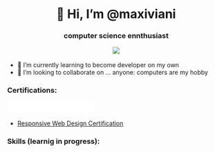 <h1 align="center">👋 Hi, I’m @maxiviani</h1>
<h3 align="center">computer science ennthusiast</h3>
<p align="center"><img src="https://komarev.com/ghpvc/?username=maxiviani&style=flat-square&color=brightgreen" /></p>
<ul>
  <li>🌱 I’m currently learning to become developer on my own</li>
  <li>💞 I’m looking to collaborate on ... anyone: computers are my hobby</li>
</ul>




<h3>Certifications:</h3>
<img src="./fcc_primary_small.png" />
<ul>
  <li><a href="https://www.freecodecamp.org/italian/certification/maxiviani/responsive-web-design">Responsive Web Design Certification</a></li>
</ul>

<h3>Skills (learnig in progress):</h3>


<!---
maxiviani/maxiviani is a ✨ special ✨ repository because its `README.md` (this file) appears on your GitHub profile.
You can click the Preview link to take a look at your changes.
--->
